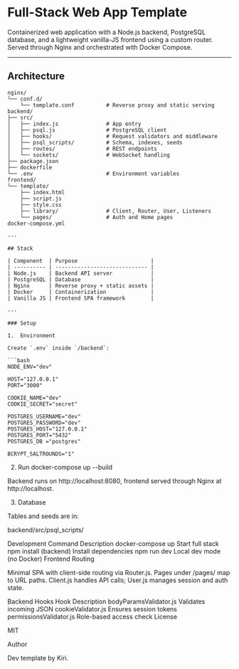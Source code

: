 # Full-Stack Web App Template

Containerized web application with a Node.js backend, PostgreSQL database, and a lightweight vanilla-JS frontend using a custom router. Served through Nginx and orchestrated with Docker Compose.

---

## Architecture

````text
nginx/
└── conf.d/
    └── template.conf          # Reverse proxy and static serving
backend/
├── src/
│   ├── index.js               # App entry
│   ├── psql.js                # PostgreSQL client
│   ├── hooks/                 # Request validators and middleware
│   ├── psql_scripts/          # Schema, indexes, seeds
│   ├── routes/                # REST endpoints
│   └── sockets/               # WebSocket handling
├── package.json
├── dockerfile
└── .env                       # Environment variables
frontend/
└── template/
    ├── index.html
    ├── script.js
    ├── style.css
    ├── library/               # Client, Router, User, Listeners
    └── pages/                 # Auth and Home pages
docker-compose.yml

---

## Stack

| Component  | Purpose                       |
| ---------- | ----------------------------- |
| Node.js    | Backend API server            |
| PostgreSQL | Database                      |
| Nginx      | Reverse proxy + static assets |
| Docker     | Containerization              |
| Vanilla JS | Frontend SPA framework        |

---

### Setup

1.  Environment

Create `.env` inside `/backend`:

```bash
NODE_ENV="dev"

HOST="127.0.0.1"
PORT="3000"

COOKIE_NAME="dev"
COOKIE_SECRET="secret"

POSTGRES_USERNAME="dev"
POSTGRES_PASSWORD="dev"
POSTGRES_HOST="127.0.0.1"
POSTGRES_PORT="5432"
POSTGRES_DB ="postgres"

BCRYPT_SALTROUNDS="1"
````

2. Run
   docker-compose up --build

Backend runs on http://localhost:8080, frontend served through Nginx at http://localhost.

3. Database

Tables and seeds are in:

backend/src/psql_scripts/

Development
Command Description
docker-compose up Start full stack
npm install (backend) Install dependencies
npm run dev Local dev mode (no Docker)
Frontend Routing

Minimal SPA with client-side routing via Router.js. Pages under /pages/ map to URL paths. Client.js handles API calls; User.js manages session and auth state.

Backend Hooks
Hook Description
bodyParamsValidator.js Validates incoming JSON
cookieValidator.js Ensures session tokens
permissionsValidator.js Role-based access check
License

MIT

Author

Dev template by Kiri.
